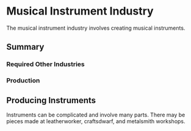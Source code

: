 # Musical Instrument Industry

The musical instrument industry involves creating musical instruments.

## Summary

### Required Other Industries

### Production

## Producing Instruments

Instruments can be complicated and involve many parts. There may be pieces made at leatherworker, craftsdwarf, and metalsmith workshops.
